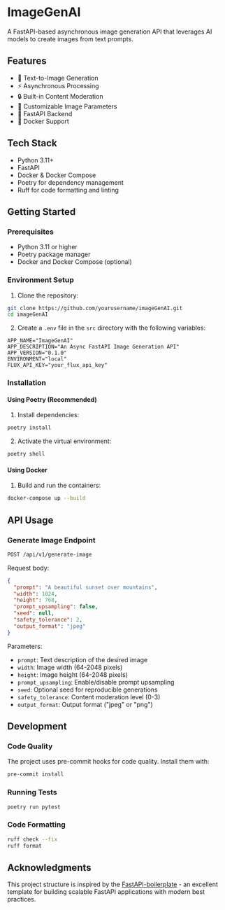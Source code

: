 # ImageGenAI

A FastAPI-based asynchronous image generation API that leverages AI models to create images from text prompts.

## Features

- 🎨 Text-to-Image Generation
- ⚡ Asynchronous Processing
- 🔒 Built-in Content Moderation
- 🎯 Customizable Image Parameters
- 🚀 FastAPI Backend
- 🐳 Docker Support

## Tech Stack

- Python 3.11+
- FastAPI
- Docker & Docker Compose
- Poetry for dependency management
- Ruff for code formatting and linting

## Getting Started

### Prerequisites

- Python 3.11 or higher
- Poetry package manager
- Docker and Docker Compose (optional)

### Environment Setup

1. Clone the repository:

```bash
git clone https://github.com/yourusername/imageGenAI.git
cd imageGenAI
```

2. Create a `.env` file in the `src` directory with the following variables:

```env
APP_NAME="ImageGenAI"
APP_DESCRIPTION="An Async FastAPI Image Generation API"
APP_VERSION="0.1.0"
ENVIRONMENT="local"
FLUX_API_KEY="your_flux_api_key"
```

### Installation

#### Using Poetry (Recommended)

1. Install dependencies:

```bash
poetry install
```

2. Activate the virtual environment:

```bash
poetry shell
```

#### Using Docker

1. Build and run the containers:

```bash
docker-compose up --build
```

## API Usage

### Generate Image Endpoint

```bash
POST /api/v1/generate-image
```

Request body:

```json
{
  "prompt": "A beautiful sunset over mountains",
  "width": 1024,
  "height": 768,
  "prompt_upsampling": false,
  "seed": null,
  "safety_tolerance": 2,
  "output_format": "jpeg"
}
```

Parameters:

- `prompt`: Text description of the desired image
- `width`: Image width (64-2048 pixels)
- `height`: Image height (64-2048 pixels)
- `prompt_upsampling`: Enable/disable prompt upsampling
- `seed`: Optional seed for reproducible generations
- `safety_tolerance`: Content moderation level (0-3)
- `output_format`: Output format ("jpeg" or "png")

## Development

### Code Quality

The project uses pre-commit hooks for code quality. Install them with:

```bash
pre-commit install
```

### Running Tests

```bash
poetry run pytest
```

### Code Formatting

```bash
ruff check --fix
ruff format
```

## Acknowledgments

This project structure is inspired by the [FastAPI-boilerplate](https://github.com/igorbenav/FastAPI-boilerplate) - an excellent template for building scalable FastAPI applications with modern best practices.
